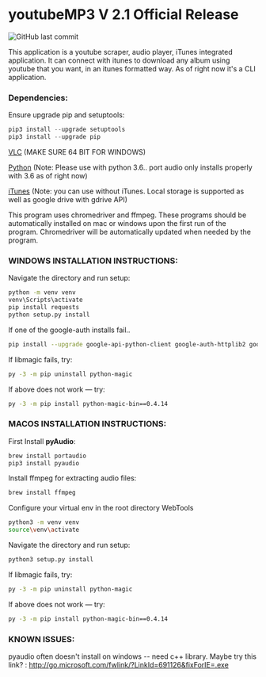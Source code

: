 # youtubeMP3 V 2.1 Official Release

![GitHub last commit](https://img.shields.io/github/last-commit/cboin1996/WebTools)


This application is a youtube scraper, audio player, iTunes integrated application. It can connect with itunes to download any album using youtube that you want, in an itunes formatted way. As of right now it's a CLI application.

### Dependencies:

Ensure upgrade pip and setuptools: 

```python
pip3 install --upgrade setuptools
pip3 install --upgrade pip
```


[VLC](https://www.videolan.org/vlc/index.html) (MAKE SURE 64 BIT FOR WINDOWS)

[Python](https://www.python.org/) (Note: Please use with python 3.6.. port audio only installs properly with 3.6 as of right now)

[iTunes](https://www.apple.com/ca/itunes/) (Note: you can use without iTunes. Local storage is supported as well as google drive with gdrive API)

This program uses chromedriver and ffmpeg.  These programs should be automatically installed on mac or windows upon the first run of the program.  Chromedriver will be automatically updated when needed by the program.

### WINDOWS INSTALLATION INSTRUCTIONS:
Navigate the directory and run setup:  

```bash
python -m venv venv
venv\Scripts\activate
pip install requests
python setup.py install
```

If one of the google-auth installs fail..
```bash
pip install --upgrade google-api-python-client google-auth-httplib2 google-auth-oauthlib
```

If libmagic fails, try:            
```bash
py -3 -m pip uninstall python-magic
```

If above does not work — try:      
```bash
py -3 -m pip install python-magic-bin==0.4.14
```

### MACOS INSTALLATION INSTRUCTIONS:

First Install **pyAudio**:
```bash       
brew install portaudio
pip3 install pyaudio
```

Install ffmpeg for extracting audio files: 
```bash
brew install ffmpeg
```

Configure your virtual env in the root directory WebTools
```bash
python3 -m venv venv
source\venv\activate
```

Navigate the directory and run setup:         
```bash
python3 setup.py install
```

If libmagic fails, try:            
```bash
py -3 -m pip uninstall python-magic
```

If above does not work — try:      
```bash
py -3 -m pip install python-magic-bin==0.4.14
```

### KNOWN ISSUES:

pyaudio often doesn't install on windows -- need c++ library.
Maybe try this link? : http://go.microsoft.com/fwlink/?LinkId=691126&fixForIE=.exe






